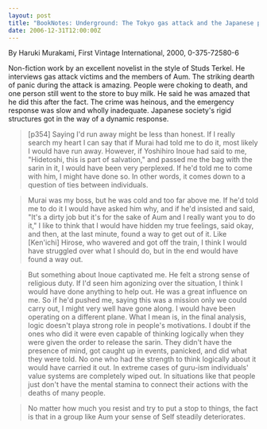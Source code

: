 ```yaml
---
layout: post
title: "BookNotes: Underground: The Tokyo gas attack and the Japanese psyche"
date: 2006-12-31T12:00:00Z
---
```

By Haruki Murakami, First Vintage International, 2000, 0-375-72580-6

Non-fiction work by an excellent novelist in the style of Studs
Terkel.  He interviews gas attack victims and the members of Aum.  The
striking dearth of panic during the attack is amazing.  People were
choking to death, and one person still went to the store to buy milk.
He said he was amazed that he did this after the fact.  The crime was
heinous, and the emergency response was slow and wholly inadequate.
Japanese society's rigid structures got in the way of a dynamic
response.


> [p354] Saying I'd run away might be less than honest. If I really
> search my heart I can say that if Murai had told me to do it, most
> likely I would have run away. However, if Yoshihiro Inoue had said
> to me, "Hidetoshi, this is part of salvation," and passed me the bag
> with the sarin in it, I would have been very perplexed. If he'd told
> me to come with him, I might have done so. In other words, it comes
> down to a question of ties between individuals.



> Murai was my boss, but he was cold and too far above me. If he'd
> told me to do it I would have asked him why, and if he'd insisted
> and said, "It's a dirty job but it's for the sake of Aum and I
> really want you to do it," I like to think that I would have hidden
> my true feelings, said okay, and then, at the last minute, found a
> way to get out of it. Like [Ken'ichi] Hirose, who wavered and got
> off the train, I think I would have struggled over what I should do,
> but in the end would have found a way out.



> But something about Inoue captivated me. He felt a strong sense of
> religious duty. If I'd seen him agonizing over the situation, I
> think I would have done anything to help out. He was a great
> influence on me. So if he'd pushed me, saying this was a mission
> only we could carry out, I might very well have gone along. I would
> have been operating on a different plane. What I mean is, in the
> final analysis, logic doesn't playa strong role in people's
> motivations. I doubt if the ones who did it were even capable of
> thinking logically when they were given the order to release the
> sarin. They didn't have the presence of mind, got caught up in
> events, panicked, and did what they were told. No one who had the
> strength to think logically about it would have carried it out. In
> extreme cases of guru-ism individuals' value systems are completely
> wiped out. In situations like that people just don't have the mental
> stamina to connect their actions with the deaths of many people.



> No matter how much you resist and try to put a stop to things, the
> fact is that in a group like Aum your sense of Self steadily
> deteriorates.
> 



